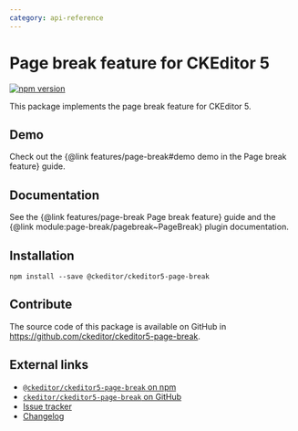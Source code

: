 ```yaml
---
category: api-reference
---
```


# Page break feature for CKEditor 5

[![npm version](https://badge.fury.io/js/%40ckeditor%2Fckeditor5-page-break.svg)](https://www.npmjs.com/package/@ckeditor/ckeditor5-page-break)

This package implements the page break feature for CKEditor 5.

## Demo

Check out the {@link features/page-break#demo demo in the Page break feature} guide.

## Documentation

See the {@link features/page-break Page break feature} guide and the {@link module:page-break/pagebreak~PageBreak} plugin documentation.

## Installation

```plaintext
npm install --save @ckeditor/ckeditor5-page-break
```

## Contribute

The source code of this package is available on GitHub in https://github.com/ckeditor/ckeditor5-page-break.

## External links

* [`@ckeditor/ckeditor5-page-break` on npm](https://www.npmjs.com/package/@ckeditor/ckeditor5-page-break)
* [`ckeditor/ckeditor5-page-break` on GitHub](https://github.com/ckeditor/ckeditor5-page-break)
* [Issue tracker](https://github.com/ckeditor/ckeditor5/issues)
* [Changelog](https://github.com/ckeditor/ckeditor5-page-break/blob/master/CHANGELOG.md)
